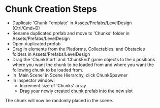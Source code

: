 # Chunk Creation Steps

- Duplicate 'Chunk Template' in Assets/Prefabs/LevelDesign (Ctrl/Cmd+D)
- Rename duplicated prefab and move to 'Chunks' folder in Assets/Prefabs/LevelDesign
- Open duplicated prefab
- Drag in elements from the Platforms, Collectables, and Obstacles folders in Assets/Prefabs/LevelDesign
- Drag the 'ChunkStart' and 'ChunkEnd' game objects to the x positions where you want 
  the chunk to be loaded from and where you want the following chunk to be loaded from.
- In 'Main Scene' in Scene Hierarchy, click ChunkSpawner
- In inspector window:
	- Increment size of 'Chunks' array
	- Drag your newly created chunk prefab into the new slot

The chunk will now be randomly placed in the scene.
